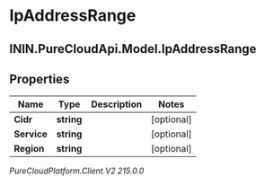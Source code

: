 # IpAddressRange

## ININ.PureCloudApi.Model.IpAddressRange

## Properties

|Name | Type | Description | Notes|
|------------ | ------------- | ------------- | -------------|
| **Cidr** | **string** |  | [optional] |
| **Service** | **string** |  | [optional] |
| **Region** | **string** |  | [optional] |



_PureCloudPlatform.Client.V2 215.0.0_
